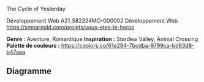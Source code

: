 The Cycle of Yesterday

Développement Web A21_582324MO-000002 Développement Web
https://smnarnold.com/projets/vous-etes-le-heros

**Genre :** Aventure, Romantique
**Inspiration :** Stardew Valley, Animal Crossing
**Palette de couleurs :** https://coolors.co/61e294-7bcdba-9799ca-bd93d8-b47aea

## Diagramme

